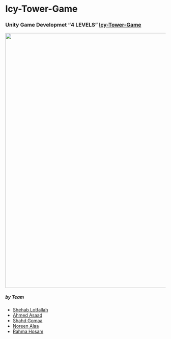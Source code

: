 # Icy-Tower-Game

### Unity Game Developmet  <q>4 LEVELS</q> [Icy-Tower-Game](https://clipchamp.com/watch/3puyFuMeCUH)

<img src="https://github.com/shehablotfallah/Icy-Tower-Game/assets/117580649/749974cf-4486-46d3-a72c-4980f84b8882.gif" width="800px"/>

##### by Team
<ul>
  <li><a href="https://www.linkedin.com/in/shehablotfallah">Shehab Lotfallah</a></li>
  <li><a href="https://www.facebook.com/ahmed.asad.900">Ahmed Asaad</a></li>
  <li><a href="https://www.linkedin.com/in/shahd-ibrahiem-gomaa-090988202">Shahd Gomaa</a></li>
  <li><a href="https://www.facebook.com/noureen.alaa.9">Noreen Alaa</a></li>
  <li><a href="https://www.facebook.com/rahma.hosam.11">Rahma Hosam</a></li>
</ul>
